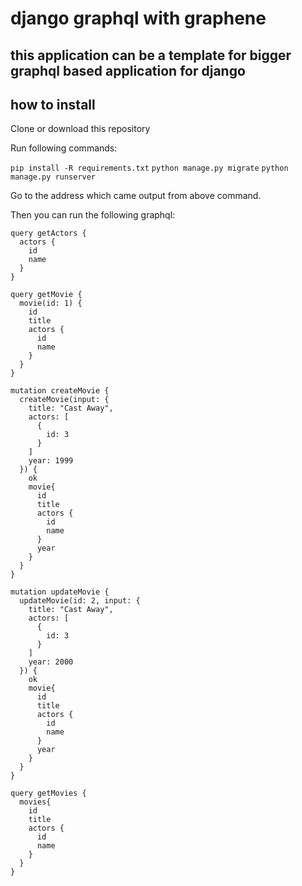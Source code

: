 # django graphql with graphene

## this application can be a template for bigger graphql based application for django

## how to install

Clone or download this repository

Run following commands:

`pip install -R requirements.txt`
`python manage.py migrate`
`python manage.py runserver`

Go to the address which came output from above command.

Then you can run the following graphql:

```
query getActors {
  actors {
    id
    name
  }
}
```

```
query getMovie {
  movie(id: 1) {
    id
    title
    actors {
      id
      name
    }
  }
}
```

```
mutation createMovie {
  createMovie(input: {
    title: "Cast Away",
    actors: [
      {
        id: 3
      }
    ]
    year: 1999
  }) {
    ok
    movie{
      id
      title
      actors {
        id
        name
      }
      year
    }
  }
}
```

```
mutation updateMovie {
  updateMovie(id: 2, input: {
    title: "Cast Away",
    actors: [
      {
        id: 3
      }
    ]
    year: 2000
  }) {
    ok
    movie{
      id
      title
      actors {
        id
        name
      }
      year
    }
  }
}
```

```
query getMovies {
  movies{
    id
    title
    actors {
      id
      name
    }
  }
}
```